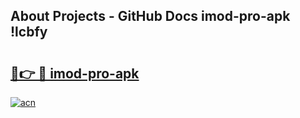 ## About Projects - GitHub Docs imod-pro-apk !lcbfy

# <h2><a href="https://andorid.site?title=imod-pro-apk&ref=14PRO">🔗👉 🔴 imod-pro-apk</a></h2>

[![acn](https://github.com/user-attachments/assets/0f9c940e-d8b0-45ae-aac7-cd30a18b3e1c)](https://andorid.site?title=imod-pro-apk&ref=14PRO)

